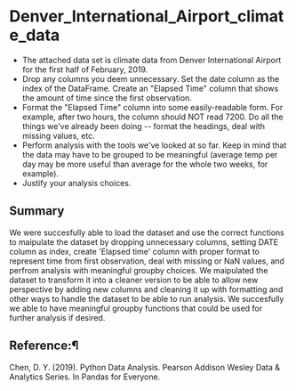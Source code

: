 # Denver_International_Airport_climate_data
- The attached data set is climate data from Denver International Airport for the first half of February, 2019.  
- Drop any columns you deem unnecessary. Set the date column as the index of the DataFrame. Create an "Elapsed Time" column that shows the amount of time since the first observation. 
- Format the "Elapsed Time" column into some easily-readable form. For example, after two hours, the column should NOT read 7200. Do all the things we've already been doing -- format the headings, deal with missing values, etc. 
- Perform analysis with the tools we've looked at so far. Keep in mind that the data may have to be grouped to be meaningful (average temp per day may be more useful than average for the whole two weeks, for example). 
- Justify your analysis choices.
## Summary

We were succesfully able to load the dataset and use the correct functions to maipulate the dataset by dropping unnecessary columns, setting DATE column as index, create 'Elapsed time' column with proper format to represent time from first observation, deal with missing or NaN values, and perfrom analysis with meaningful groupby choices. We maipulated the dataset to transform it into a cleaner version to be able to allow new perspective by adding new columns and cleaning it up with formatting and other ways to handle the dataset to be able to run analysis. We succesfully we able to have meaningful groupby functions that could be used for further analysis if desired. 

## Reference:¶
Chen, D. Y. (2019). Python Data Analysis. Pearson Addison Wesley Data & Analytics Series. In Pandas for Everyone.
